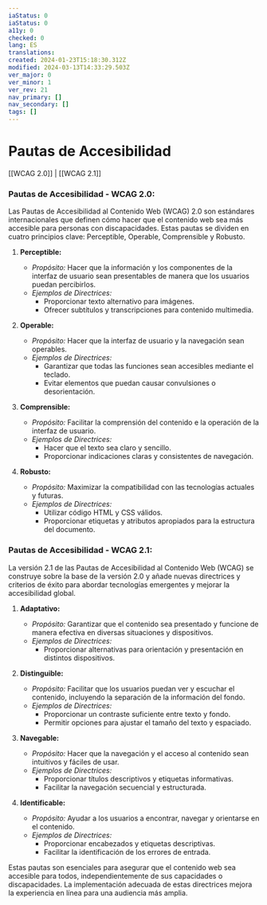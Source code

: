 ```yaml
---
iaStatus: 0
iaStatus: 0
a11y: 0
checked: 0
lang: ES
translations: 
created: 2024-01-23T15:18:30.312Z
modified: 2024-03-13T14:33:29.503Z
ver_major: 0
ver_minor: 1
ver_rev: 21
nav_primary: []
nav_secondary: []
tags: []
---
```

# Pautas de Accesibilidad

[[WCAG 2.0]] | [[WCAG 2.1]]

### Pautas de Accesibilidad - WCAG 2.0:

Las Pautas de Accesibilidad al Contenido Web (WCAG) 2.0 son estándares internacionales que definen cómo hacer que el contenido web sea más accesible para personas con discapacidades. Estas pautas se dividen en cuatro principios clave: Perceptible, Operable, Comprensible y Robusto.

1. **Perceptible:**
   - *Propósito:* Hacer que la información y los componentes de la interfaz de usuario sean presentables de manera que los usuarios puedan percibirlos.
   - *Ejemplos de Directrices:*
     - Proporcionar texto alternativo para imágenes.
     - Ofrecer subtítulos y transcripciones para contenido multimedia.

2. **Operable:**
   - *Propósito:* Hacer que la interfaz de usuario y la navegación sean operables.
   - *Ejemplos de Directrices:*
     - Garantizar que todas las funciones sean accesibles mediante el teclado.
     - Evitar elementos que puedan causar convulsiones o desorientación.

3. **Comprensible:**
   - *Propósito:* Facilitar la comprensión del contenido e la operación de la interfaz de usuario.
   - *Ejemplos de Directrices:*
     - Hacer que el texto sea claro y sencillo.
     - Proporcionar indicaciones claras y consistentes de navegación.

4. **Robusto:**
   - *Propósito:* Maximizar la compatibilidad con las tecnologías actuales y futuras.
   - *Ejemplos de Directrices:*
     - Utilizar código HTML y CSS válidos.
     - Proporcionar etiquetas y atributos apropiados para la estructura del documento.

### Pautas de Accesibilidad - WCAG 2.1:

La versión 2.1 de las Pautas de Accesibilidad al Contenido Web (WCAG) se construye sobre la base de la versión 2.0 y añade nuevas directrices y criterios de éxito para abordar tecnologías emergentes y mejorar la accesibilidad global.

1. **Adaptativo:**
   - *Propósito:* Garantizar que el contenido sea presentado y funcione de manera efectiva en diversas situaciones y dispositivos.
   - *Ejemplos de Directrices:*
     - Proporcionar alternativas para orientación y presentación en distintos dispositivos.

2. **Distinguible:**
   - *Propósito:* Facilitar que los usuarios puedan ver y escuchar el contenido, incluyendo la separación de la información del fondo.
   - *Ejemplos de Directrices:*
     - Proporcionar un contraste suficiente entre texto y fondo.
     - Permitir opciones para ajustar el tamaño del texto y espaciado.

3. **Navegable:**
   - *Propósito:* Hacer que la navegación y el acceso al contenido sean intuitivos y fáciles de usar.
   - *Ejemplos de Directrices:*
     - Proporcionar títulos descriptivos y etiquetas informativas.
     - Facilitar la navegación secuencial y estructurada.

4. **Identificable:**
   - *Propósito:* Ayudar a los usuarios a encontrar, navegar y orientarse en el contenido.
   - *Ejemplos de Directrices:*
     - Proporcionar encabezados y etiquetas descriptivas.
     - Facilitar la identificación de los errores de entrada.

Estas pautas son esenciales para asegurar que el contenido web sea accesible para todos, independientemente de sus capacidades o discapacidades. La implementación adecuada de estas directrices mejora la experiencia en línea para una audiencia más amplia.